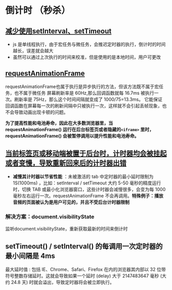 # 倒计时 （秒杀）

## [减少使用setInterval、setTimeout](https://developer.mozilla.org/zh-CN/docs/Web/API/setTimeout)
-    js 是单线程执行，由于宏任务与微任务，会推迟定时器的执行，倒计时的时间越长，误差就会越大
-    虽然可以通过上次执行的时间来校准，但是使用的是本地时间，用户可更改

## [requestAnimationFrame](https://developer.mozilla.org/zh-CN/docs/Web/API/window/requestAnimationFrame)
requestAnimationFrame也属于执行是异步执行的方法，但该方法既不属于宏任务，也不属于微任务
屏幕刷新率是 60Hz,那么回调函数就每 16.7ms 被执行一次。刷新率是 75Hz，那么这个时间间隔就变成了 1000/75=13.3ms。
它能保证回调函数在屏幕每一次的刷新间隔中只被执行一次，这样就不会引起丢帧现象，也不会导致动画出现卡顿的问题。

**为了提高性能和电池寿命，因此在大多数浏览器里，当requestAnimationFrame() 运行在后台标签页或者隐藏的`<iframe>` 里时，requestAnimationFrame() 会被暂停调用以提升性能和电池寿命。**

## [当前标签页或移动端被置于后台时，计时器均会被挂起或者变慢，导致重新回来后的计时器出错](https://developer.chrome.com/blog/background_tabs/)

-   **减慢其计时器以节省性能** ：未被激活的 tab 中定时器的最小延时限制为 1S(1000ms) ，比如：setInterval / setTimeout 大约 5-50 毫秒的精度运行时，切换 TAB 或最小化浏览器窗口，这些计时器会减慢很多，会变为每 1000 毫秒左右运行一次。requestAnimationFrame 不会再调用。**特殊例子：播放音频的页面被认为是用户可见的，并且不受后台计时器限制**

### 解决方案：document.visibilityState

监听document.visibilityState，重新获取最新的时间来倒计时

## setTimeout() / setInterval() 的每调用一次定时器的最小间隔是 4ms 
最大延时值 : 包括 IE、Chrome、Safari、Firefox 在内的浏览器其内部以 32 位带符号整数存储延时。这就会导致如果一个延时 (delay) 大于 2147483647 毫秒 (大约 24.8 天) 时就会溢出，导致定时器将会被立即执行。
